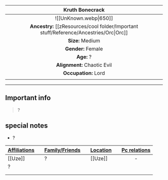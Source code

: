 
|                                    Kruth Bonecrack                                     |
| :------------------------------------------------------------------------------------: |
|                                 ![[UnKnown.webp\|650]]                                  |
| **Ancestry:** [[zResources/cool folder/Important stuff/Reference/Ancestries/Orc\|Orc]] |
|                                    **Size:** Medium                                    |
|                                   **Gender:** Female                                   |
|                                       **Age:** ?                                       |
|                              **Alignment:** Chaotic Evil                               |
|                                  **Occupation:** Lord                                  |
|                                                                                        |

---
## Important info
>?

##  special notes 
- ?

| **<u>Affiliations</u>** |     | **<u>Family/Friends</u>** |     | **<u>Location</u>** |     | <u>**Pc relations**</u> |
| ----------------------- | --- | ------------------------- | --- | ------------------- | --- | :---------------------: |
| [[Uze]]                 |     | ?                         |     | [[Uze]]             |     |            -            |
| ?                       |     |                           |     |                     |     |                         |
|                         |     |                           |     |                     |     |                         |
|                         |     |                           |     |                     |     |                         |

